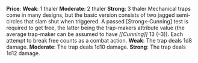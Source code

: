 **Price**:
	**Weak**: 1 thaler
	**Moderate**: 2 thaler
	**Strong**: 3 thaler
Mechanical traps come in many designs, but the basic version consists of two jagged semi-circles that slam shut when triggered. A passed [Strong←Cunning] test is required to get free, the latter being the trap-makers attribute value (the average trap-maker can be assumed to have *[[Cunning]]* 13 (–3)). Each attempt to break free counts as a combat action. 
**Weak**: The trap deals 1d8 damage.
**Moderate**: The trap deals 1d10 damage.
**Strong**: The trap deals 1d12 damage.